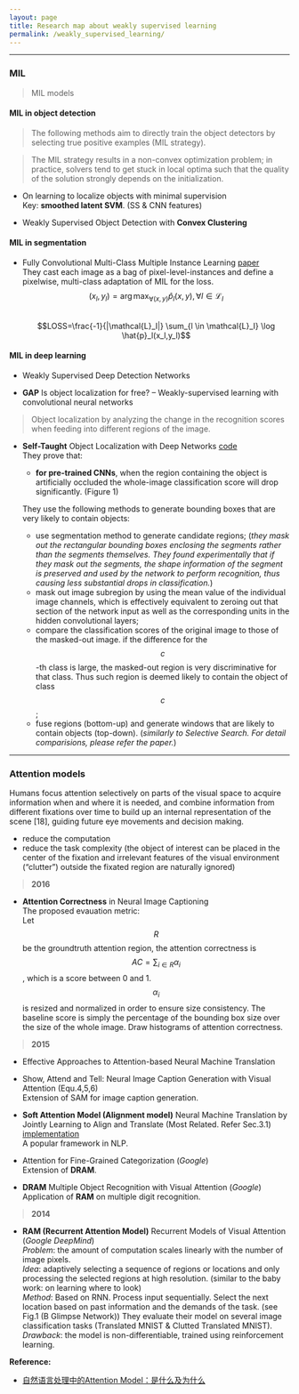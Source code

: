 ```yaml
---
layout: page
title: Research map about weakly supervised learning
permalink: /weakly_supervised_learning/
---
```


------

### MIL

> MIL models


#### MIL in object detection  

> The following methods aim to directly train the object detectors by selecting true positive examples (MIL strategy).

> The MIL strategy results in a non-convex optimization problem; in practice, solvers tend to get stuck in local optima such that the quality of the solution strongly depends on the initialization.  


* On learning to localize objects with minimal supervision  
    Key: **smoothed latent SVM**. (SS & CNN features)  


* Weakly Supervised Object Detection with **Convex Clustering**  



#### MIL in segmentation

* Fully Convolutional Multi-Class Multiple Instance Learning 
[paper](http://arxiv.org/abs/1412.7144)  
    They cast each image as a bag of pixel-level-instances and define a pixelwise, multi-class adaptation of MIL for the loss.  
    $$(x_l,y_l)=\arg \max_{\forall (x,y)} \hat{p}_l(x,y), \forall l \in \mathcal{L}_I$$  
    $$LOSS=\frac{-1}{|\mathcal{L}_I|} \sum_{l \in \mathcal{L}_I} \log \hat{p}_l(x_l,y_l)$$

#### MIL in deep learning

* Weakly Supervised Deep Detection Networks  
    


* **GAP** Is object localization for free? – Weakly-supervised learning with convolutional neural networks  
    

> Object localization by analyzing the change in the recognition scores when feeding into different regions of the image.

* **Self-Taught** Object Localization with Deep Networks
[code](https://github.com/lorisbaz/self-taught_localization)  
    They prove that:  

    + **for pre-trained CNNs**, when the region containing the object is artificially occluded the whole-image classification score will drop significantly. (Figure 1)  

    They use the following methods to generate bounding boxes that are very likely to contain objects:  

    + use segmentation method to generate candidate regions; (*they mask out the rectangular bounding boxes enclosing the segments rather than the segments themselves. They found experimentally that if they mask out the segments, the shape information of the segment is preserved and used by the network to perform recognition, thus causing less substantial drops in classification.*)  
    + mask out image subregion by using the mean value of the individual image channels, which is effectively equivalent to zeroing out that section of the network input as well as the corresponding units in the hidden convolutional layers;  
    + compare the classification scores of the original image to those of the masked-out image. if the difference for the $$c$$-th class is large, the masked-out region is very discriminative for that class. Thus such region is deemed likely to contain the object of class $$c$$;
    + fuse regions (bottom-up) and generate windows that are likely to contain objects (top-down). (*similarly to Selective Search. For detail comparisions, please refer the paper.*)

------

### Attention models

Humans focus attention selectively on parts of the visual space to acquire information when and where it is needed, and combine information from different fixations over time to build up an internal representation of the scene [18], guiding future eye movements and decision making.  

* reduce the computation  
* reduce the task complexity (the object of interest can be placed in the center of the fixation and irrelevant features of the visual environment (“clutter”) outside the fixated region are naturally ignored)

> **2016**

* **Attention Correctness** in Neural Image Captioning  
    The proposed evauation metric:  
    Let $$R$$ be the groundtruth attention region, the attention correctness is $$AC=\sum_{i \in R} \alpha_{i}$$, which is a score between 0 and 1. $$\alpha_{i}$$ is resized and normalized in order to ensure size consistency. The baseline score is simply the percentage of the bounding box size over the size of the whole image. Draw histograms of attention correctness.  

> **2015**

* Effective Approaches to Attention-based Neural Machine Translation  


* Show, Attend and Tell: Neural Image Caption Generation with Visual Attention (Equ.4,5,6)  
    Extension of SAM for image caption generation.

* **Soft Attention Model (Alignment model)** Neural Machine Translation by Jointly Learning to Align and Translate (Most Related. Refer Sec.3.1) 
[implementation](https://devblogs.nvidia.com/parallelforall/introduction-neural-machine-translation-gpus-part-3/)  
    A popular framework in NLP.

* Attention for Fine-Grained Categorization (*Google*)  
    Extension of **DRAM**.

* **DRAM** Multiple Object Recognition with Visual Attention (*Google*)  
    Application of **RAM** on multiple digit recognition.

> **2014**

* **RAM (Recurrent Attention Model)** Recurrent Models of Visual Attention (*Google DeepMind*)  
    *Problem*: the amount of computation scales linearly with the number of image pixels.  
    *Idea*: adaptively selecting a sequence of regions or locations and only processing the selected regions at high resolution. (similar to the baby work: on learning where to look)  
    *Method*: Based on RNN. Process input sequentially. Select the next location based on past information and the demands of the task. (see Fig.1 (B Glimpse Network)) They evaluate their model on several image classification tasks (Translated MNIST & Clutted Translated MNIST).  
    *Drawback*: the model is non-differentiable, trained using reinforcement learning.  

**Reference:**  

* [自然语言处理中的Attention Model：是什么及为什么](http://blog.csdn.net/malefactor/article/details/50550211)

